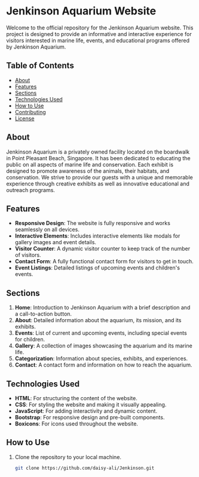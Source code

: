 # Jenkinson Aquarium Website

Welcome to the official repository for the Jenkinson Aquarium website. This project is designed to provide an informative and interactive experience for visitors interested in marine life, events, and educational programs offered by Jenkinson Aquarium.

## Table of Contents
- [About](#about)
- [Features](#features)
- [Sections](#sections)
- [Technologies Used](#technologies-used)
- [How to Use](#how-to-use)
- [Contributing](#contributing)
- [License](#license)

## About
Jenkinson Aquarium is a privately owned facility located on the boardwalk in Point Pleasant Beach, Singapore. It has been dedicated to educating the public on all aspects of marine life and conservation. Each exhibit is designed to promote awareness of the animals, their habitats, and conservation. We strive to provide our guests with a unique and memorable experience through creative exhibits as well as innovative educational and outreach programs.

## Features
- **Responsive Design**: The website is fully responsive and works seamlessly on all devices.
- **Interactive Elements**: Includes interactive elements like modals for gallery images and event details.
- **Visitor Counter**: A dynamic visitor counter to keep track of the number of visitors.
- **Contact Form**: A fully functional contact form for visitors to get in touch.
- **Event Listings**: Detailed listings of upcoming events and children's events.

## Sections
1. **Home**: Introduction to Jenkinson Aquarium with a brief description and a call-to-action button.
2. **About**: Detailed information about the aquarium, its mission, and its exhibits.
3. **Events**: List of current and upcoming events, including special events for children.
4. **Gallery**: A collection of images showcasing the aquarium and its marine life.
5. **Categorization**: Information about species, exhibits, and experiences.
6. **Contact**: A contact form and information on how to reach the aquarium.

## Technologies Used
- **HTML**: For structuring the content of the website.
- **CSS**: For styling the website and making it visually appealing.
- **JavaScript**: For adding interactivity and dynamic content.
- **Bootstrap**: For responsive design and pre-built components.
- **Boxicons**: For icons used throughout the website.

## How to Use
1. Clone the repository to your local machine.
   ```bash
   git clone https://github.com/daisy-ali/Jenkinson.git
